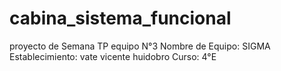 # cabina_sistema_funcional
proyecto de Semana TP equipo N°3 
Nombre de Equipo: SIGMA
Establecimiento: vate vicente huidobro
Curso: 4°E
